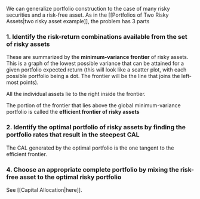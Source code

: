 We can generalize portfolio construction to the case of many risky securities and a risk-free asset. As in the [[Portfolios of Two Risky Assets|two risky asset example]], the problem has 3 parts

### 1. Identify the risk-return combinations available from the set of risky assets
These are summarized by the **minimum-variance frontier** of risky assets. This is a graph of the lowest possible variance that can be attained for a given portfolio expected return (this will look like a scatter plot, with each possible portfolio being a dot. The frontier will be the line that joins the left-most points).

All the individual assets lie to the right inside the frontier.

The portion of the frontier that lies above the global minimum-variance portfolio is called the **efficient frontier of risky assets**

### 2. Identify the optimal portfolio of risky assets by finding the portfolio rates that result in the steepest CAL
The CAL generated by the optimal portfolio is the one tangent to the efficient frontier.

### 4. Choose an appropriate complete portfolio by mixing the risk-free asset to the optimal risky portfolio 
See [[Capital Allocation|here]].


